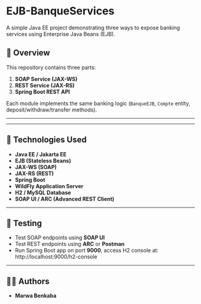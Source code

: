 # EJB-BanqueServices

A simple Java EE project demonstrating three ways to expose banking services using Enterprise Java Beans (EJB).

## 🚀 Overview
This repository contains three parts:
1. **SOAP Service (JAX-WS)**
2. **REST Service (JAX-RS)**
3. **Spring Boot REST API**

Each module implements the same banking logic (`BanqueEJB`, `Compte` entity, deposit/withdraw/transfer methods).

---


---

## 🧠 Technologies Used
- **Java EE / Jakarta EE**
- **EJB (Stateless Beans)**
- **JAX-WS (SOAP)**
- **JAX-RS (REST)**
- **Spring Boot**
- **WildFly Application Server**
- **H2 / MySQL Database**
- **SOAP UI / ARC (Advanced REST Client)**

---

## 🧪 Testing
- Test SOAP endpoints using **SOAP UI**
- Test REST endpoints using **ARC** or **Postman**
- Run Spring Boot app on port **9000**, access H2 console at:
http://localhost:9000/h2-console


---

## 🧑‍💻 Authors
- **Marwa Benkaba**
